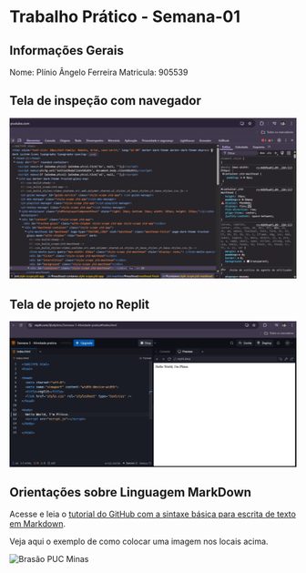 # Trabalho Prático - Semana-01

## Informações Gerais

Nome: Plínio Ângelo Ferreira
Matricula: 905539

## Tela de inspeção com navegador

![Tela de inspeção com navegador](images/print%20inspecao.png)

## Tela de projeto no Replit

![Tela de projeto no Replit](images/print%20replit.png)


## Orientações sobre Linguagem MarkDown

Acesse e leia o [tutorial do GitHub com a sintaxe básica para escrita de texto em Markdown](https://docs.github.com/pt/get-started/writing-on-github/getting-started-with-writing-and-formatting-on-github/basic-writing-and-formatting-syntax).

Veja aqui o exemplo de como colocar uma imagem nos locais acima. 

![Brasão PUC Minas](images/brasao_puc.png)
